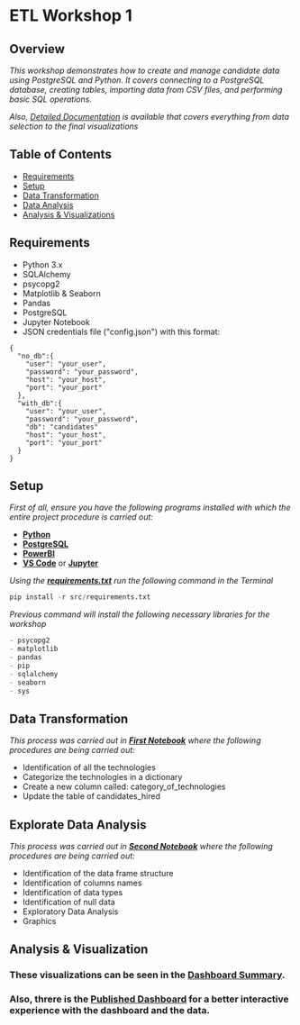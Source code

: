 # ETL Workshop 1 #
## Overview ##
_This workshop demonstrates how to create and manage candidate data using PostgreSQL and Python. It covers connecting to a PostgreSQL database, creating tables, importing data from CSV files, and performing basic SQL operations._

_Also, *[Detailed Documentation](https://github.com/juancbuitrago/Workshop1/blob/main/docs/documentation.pdf)* is available that covers everything from data selection to the final visualizations_

## Table of Contents ##
- [Requirements](#requirements)
- [Setup](#setup)
- [Data Transformation](#data-transformation)
- [Data Analysis](#exploratory-data-analysis)
- [Analysis & Visualizations](#analysis-visualizations)

## Requirements <a name="requirements"></a> ##
- Python 3.x
- SQLAlchemy
- psycopg2
- Matplotlib & Seaborn
- Pandas
- PostgreSQL
- Jupyter Notebook
- JSON credentials file ("config.json") with this format:
 
```
{
  "no_db":{
    "user": "your_user",
    "password": "your_password",
    "host": "your_host",
    "port": "your_port"
  },
  "with_db":{
    "user": "your_user",
    "password": "your_password",
    "db": "candidates"
    "host": "your_host",
    "port": "your_port"
  }
}

``` 

## Setup <a name="setup"></a> ##
_First of all, 
ensure you have the following programs installed with which the entire project procedure is carried out:_

   - **[Python](https://www.python.org)**
   - **[PostgreSQL](https://www.postgresql.org/download/)**
   - **[PowerBI](https://powerbi.microsoft.com/es-es/downloads/)**
   - **[VS Code](https://code.visualstudio.com/download)** or **[Jupyter](https://jupyter.org/install)**

_Using the **[requirements.txt](https://github.com/RJuanJo/etl-project/blob/main/config/requirements.txt)**
run the following command in the Terminal_

```python
pip install -r src/requirements.txt
```
_Previous command will install the following necessary libraries for the workshop_

```python
- psycopg2
- matplotlib
- pandas
- pip
- sqlalchemy
- seaborn
- sys

```
## Data Transformation <a name="data-transformation"></a> ##

 _This process was carried out in **[First Notebook](https://github.com/juancbuitrago/Workshop1/blob/main/notebooks/Transformation.ipynb)** where the following procedures are being carried out:_

- Identification of all the technologies
- Categorize the technologies in a dictionary
- Create a new column called: category_of_technologies
- Update the table of candidates_hired
 
 ## Explorate Data Analysis <a name="exploratory-data-analysis"></a> ##

 _This process was carried out in **[Second Notebook](https://github.com/juancbuitrago/Workshop1/blob/main/notebooks/EDA.ipynb)** where the following procedures are being carried out:_

- Identification of the data frame structure
- Identification of columns names
- Identification of data types
- Identification of null data
- Exploratory Data Analysis
- Graphics

## Analysis & Visualization <a name="analysis-visualizations"></a> ###

### These visualizations can be seen in the **[Dashboard Summary](https://github.com/juancbuitrago/Workshop1/blob/main/docs/dashboard.pdf)**.

### Also, threre is the **[Published Dashboard](https://app.powerbi.com/links/TVzsQN2Hxq?ctid=693cbea0-4ef9-4254-8977-76e05cb5f556&pbi_source=linkShare)** for a better interactive experience with the dashboard and the data.


